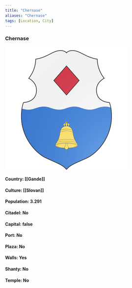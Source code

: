 ```yaml
---
title: "Chernase"
aliases: "Chernase"
tags: [Location, City]
---
```

### Chernase
![](attachment/e94bcabba3a4a1a86e6f1511a385df42.svg)

#### Country: [[Gande]]

#### Culture: [[Slovan]]

#### Population: 3.291

#### Citadel: No

#### Capital: false

#### Port: No

#### Plaza: No

#### Walls: Yes

#### Shanty: No

#### Temple: No

